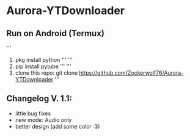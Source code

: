 # Aurora-YTDownloader

## Run on Android (Termux)

'''
1. pkg install python 
'''
'''
2. pip install pytube
'''
'''
3. clone this repo: git clone https://github.com/Zockerwolf76/Aurora-YTDownloader
'''



## Changelog V. 1.1:

- little bug fixes
- new mode: Audio only
- better design (add some color :3)
